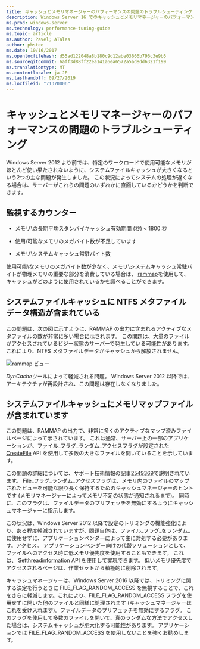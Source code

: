 ```yaml
---
title: キャッシュとメモリマネージャーのパフォーマンスの問題のトラブルシューティング
description: Windows Server 16 でのキャッシュとメモリマネージャーのパフォーマンスに関する問題のトラブルシューティング
ms.prod: windows-server
ms.technology: performance-tuning-guide
ms.topic: article
ms.author: Pavel; ATales
author: phstee
ms.date: 10/16/2017
ms.openlocfilehash: d55ad122048a8b180c9d12abe03666b796c3e9b5
ms.sourcegitcommit: 6aff3d88ff22ea141a6ea6572a5ad8dd6321f199
ms.translationtype: MT
ms.contentlocale: ja-JP
ms.lasthandoff: 09/27/2019
ms.locfileid: "71370006"
---
```

# <a name="troubleshoot-cache-and-memory-manager-performance-issues"></a>キャッシュとメモリマネージャーのパフォーマンスの問題のトラブルシューティング

Windows Server 2012 より前では、特定のワークロードで使用可能なメモリがほとんど使い果たされないように、システムファイルキャッシュが大きくなるという2つの主な問題が発生しました。 この状況によってシステムの処理が遅くなる場合は、サーバーがこれらの問題のいずれかに直面しているかどうかを判断できます。


## <a name="counters-to-monitor"></a>監視するカウンター

-   メモリ\\の長期平均スタンバイキャッシュ有効期間 (秒) &lt; 1800 秒

-   使用\\可能なメモリのメガバイト数が不足しています

-   メモリ\\システムキャッシュ常駐バイト数

使用可能\\なメモリのメガバイト数が少なく、メモリ\\システムキャッシュ常駐バイトが物理メモリの重要な部分を消費している場合は、 [rammap](https://technet.microsoft.com/sysinternals/ff700229.aspx)を使用して、キャッシュがどのように使用されているかを調べることができます。

## <a name="system-file-cache-contains-ntfs-metafile-data-structures"></a>システムファイルキャッシュに NTFS メタファイルデータ構造が含まれている


この問題は、次の図に示すように、RAMMAP の出力に含まれるアクティブなメタファイルの数が非常に多い場合に示されます。 この問題は、大量のファイルがアクセスされているビジー状態のサーバーで発生している可能性があります。これにより、NTFS メタファイルデータがキャッシュから解放されません。

![rammap ビュー](../../media/perftune-guide-rammap.png)

*DynCache*ツールによって軽減される問題。 Windows Server 2012 以降では、アーキテクチャが再設計され、この問題は存在しなくなりました。

## <a name="system-file-cache-contains-memory-mapped-files"></a>システムファイルキャッシュにメモリマップファイルが含まれています


この問題は、RAMMAP の出力で、非常に多くのアクティブなマップ済みファイルページによって示されています。 これは通常、サーバー上の一部のアプリケーションが、ファイル\_フラグ\_ランダム\_アクセスフラグが設定された[CreateFile](https://msdn.microsoft.com/library/windows/desktop/aa363858.aspx) API を使用して多数の大きなファイルを開いていることを示しています。

この問題の詳細については、サポート技術情報の記事[2549369](https://support.microsoft.com/default.aspx?scid=kb;en-US;2549369)で説明されています。 File\_フラグ\_ランダム\_アクセスフラグは、メモリ内のファイルのマップされたビューを可能な限り長く保持するためのキャッシュマネージャーのヒントです (メモリマネージャーによってメモリ不足の状態が通知されるまで)。 同時に、このフラグは、ファイルデータのプリフェッチを無効にするようにキャッシュマネージャーに指示します。

この状況は、Windows Server 2012 以降で設定のトリミングの機能強化により、ある程度軽減されていますが、問題自体は、ファイル\_フラグ\_をランダム\_に使用せずに、アプリケーションベンダーによって主に対処する必要があります。アクセス。 アプリケーションベンダー向けの代替ソリューションとして、ファイルへのアクセス時に低メモリ優先度を使用することもできます。 これは、 [Setthreadinformation](https://msdn.microsoft.com/library/windows/desktop/hh448390.aspx) API を使用して実現できます。 低いメモリ優先度でアクセスされるページは、作業セットから積極的に削除されます。

キャッシュマネージャーは、Windows Server 2016 以降では、トリミングに関する決定を行うときに FILE_FLAG_RANDOM_ACCESS を無視することで、これをさらに軽減します。これにより、FILE_FLAG_RANDOM_ACCESS フラグを使用せずに開いた他のファイルと同様に処理されます (キャッシュマネージャーはこれを受け入れます)。ファイルデータのプリフェッチを無効にするフラグ。 このフラグを使用して多数のファイルを開いて、真のランダムな方法でアクセスした場合は、システムキャッシュが肥大化する可能性があります。 アプリケーションでは FILE_FLAG_RANDOM_ACCESS を使用しないことを強くお勧めします。

